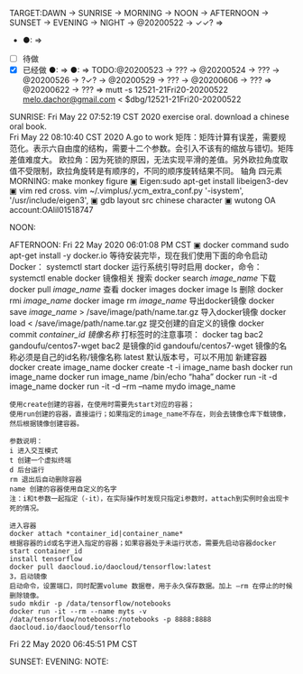 TARGET:DAWN → SUNRISE → MORNING → NOON → AFTERNOON → SUNSET → EVENING → NIGHT → @20200522 → ✓✓? ⇒ 
- ●: ⇒ 
- [ ] 待做
- [x] 已经做
●: ⇒ 
●: ⇒ 
TODO:@20200523 → ??? → @20200524 → ??? → @20200526 → ?✓? → @20200529 → ??? → @20200606 → ??? ⇒ @20200622 → ??? ⇒ 
mutt -s 12521-21Fri20-20200522 melo.dachor@gmail.com < $dbg/12521-21Fri20-20200522

SUNRISE:
Fri May 22 07:52:19 CST 2020
	exercise oral.
	download a chinese oral book.	
Fri May 22 08:10:40 CST 2020
A.go to work
矩阵：矩阵计算有误差，需要规范化。表示六自由度的结构，需要十二个参数。会引入不该有的缩放与错切。矩阵差值难度大。
欧拉角：因为死锁的原因，无法实现平滑的差值。另外欧拉角度取值不受限制，欧拉角旋转是有顺序的，不同的顺序旋转结果不同。
轴角
四元素
MORNING:
    make monkey figure
    ▣ Eigen:sudo apt-get install libeigen3-dev
    ▣ vim red cross. 
    vim ~/.vimplus/.ycm_extra_conf.py 
    '-isystem',
    '/usr/include/eigen3',
    ▣ gdb layout src chinese character
    ▣ wutong OA account:OAlil01518747
    
NOON:

AFTERNOON:
Fri 22 May 2020 06:01:08 PM CST
    ▣ docker command
    sudo apt-get install -y docker.io
    等待安装完毕，现在我们使用下面的命令启动 Docker：
    systemctl start docker
    运行系统引导时启用 docker，命令：
    systemctl enable docker
    镜像相关
    搜索
    docker search *image_name*
    下载
    docker pull *image_name*
    查看
    docker images
    docker image ls
    删除
    docker rmi *image_name*
    docker image rm *image_name*
    导出docker镜像
    docker save *image_name* > /save/image/path/name.tar.gz
    导入docker镜像
    docker load < /save/image/path/name.tar.gz
    提交创建的自定义的镜像
    docker commit *container_id* *镜像名称*
    打标签时的注意事项：
    docker tag bac2 gandoufu/centos7-wget
    bac2 是镜像的id
    gandoufu/centos7-wget 镜像的名称必须是自己的id名称/镜像名称
    latest 默认版本号，可以不用加
    新建容器
    docker create image_name
    docker create -t -i image_name bash
    docker run image_name
    docker run image_name /bin/echo “haha”
    docker run -it -d image_name
    docker run -it -d –rm –name mydo image_name

    使用create创建的容器，在使用时需要先start对应的容器；
    使用run创建的容器，直接运行；如果指定的image_name不存在，则会去镜像仓库下载镜像，然后根据镜像创建容器。

    参数说明：
    i 进入交互模式
    t 创建一个虚拟终端
    d 后台运行
    rm 退出后自动删除容器
    name 创建的容器使用自定义的名字
    注：i和t参数一起指定（-it），在实际操作时发现只指定i参数时，attach到实例时会出现卡死的情况。

    进入容器
    docker attach *container_id|container_name*
    根据容器的id或名字进入指定的容器；如果容器处于未运行状态，需要先启动容器docker start container_id
    install tensorflow
    docker pull daocloud.io/daocloud/tensorflow:latest 
    3，启动镜像
    启动命令，设置端口，同时配置volume 数据卷，用于永久保存数据。加上 –rm 在停止的时候删除镜像。
    sudo mkdir -p /data/tensorflow/notebooks
    docker run -it --rm --name myts -v /data/tensorflow/notebooks:/notebooks -p 8888:8888 daocloud.io/daocloud/tensorflo
Fri 22 May 2020 06:45:51 PM CST


SUNSET:
EVENING:
NOTE:
